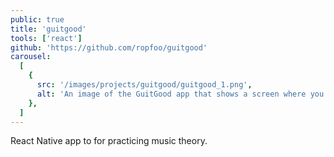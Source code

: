 ```yaml
---
public: true
title: 'guitgood'
tools: ['react']
github: 'https://github.com/ropfoo/guitgood'
carousel:
  [
    {
      src: '/images/projects/guitgood/guitgood_1.png',
      alt: 'An image of the GuitGood app that shows a screen where you need to find the notes related to a chord',
    },
  ]
---
```


React Native app to for practicing music theory.
